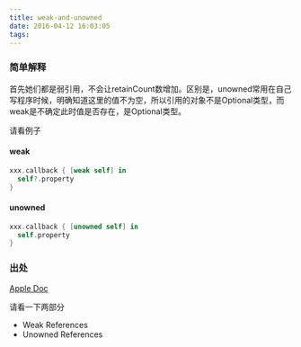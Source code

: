 ```yaml
---
title: weak-and-unowned
date: 2016-04-12 16:03:05
tags:
---
```

### 简单解释

首先她们都是弱引用，不会让retainCount数增加。区别是，unowned常用在自己写程序时候，明确知道这里的值不为空，所以引用的对象不是Optional类型，而weak是不确定此时值是否存在，是Optional类型。

请看例子

#### weak

```swift
xxx.callback { [weak self] in
  self?.property
}
```

#### unowned

```swift
xxx.callback { [unowned self] in
  self.property
}
```

### 出处

[Apple Doc](https://developer.apple.com/library/ios/documentation/Swift/Conceptual/Swift_Programming_Language/AutomaticReferenceCounting.html)

请看一下两部分

* Weak References
* Unowned References
